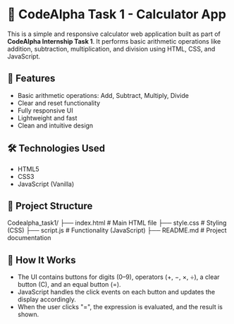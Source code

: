 # 🧮 CodeAlpha Task 1 - Calculator App

This is a simple and responsive calculator web application built as part of **CodeAlpha Internship Task 1**. It performs basic arithmetic operations like addition, subtraction, multiplication, and division using HTML, CSS, and JavaScript.

## 🚀 Features

- Basic arithmetic operations: Add, Subtract, Multiply, Divide
- Clear and reset functionality
- Fully responsive UI
- Lightweight and fast
- Clean and intuitive design


## 🛠️ Technologies Used

- HTML5
- CSS3
- JavaScript (Vanilla)

## 📁 Project Structure

Codealpha_task1/
├── index.html # Main HTML file
├── style.css # Styling (CSS)
├── script.js # Functionality (JavaScript)
├── README.md # Project documentation


## 🧠 How It Works

- The UI contains buttons for digits (0–9), operators (+, −, ×, ÷), a clear button (C), and an equal button (=).
- JavaScript handles the click events on each button and updates the display accordingly.
- When the user clicks "=", the expression is evaluated, and the result is shown.
